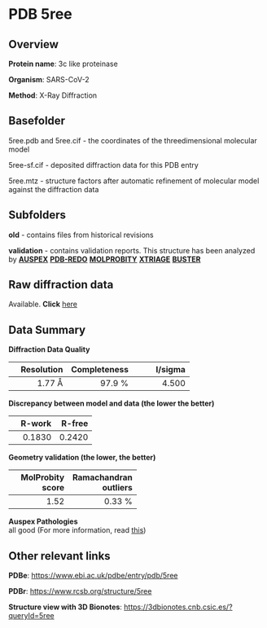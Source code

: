 # PDB 5ree

## Overview

**Protein name**: 3c like proteinase

**Organism**: SARS-CoV-2

**Method**: X-Ray Diffraction

## Basefolder

5ree.pdb and 5ree.cif - the coordinates of the threedimensional molecular model

5ree-sf.cif - deposited diffraction data for this PDB entry

5ree.mtz - structure factors after automatic refinement of molecular model against the diffraction data

## Subfolders



**old** - contains files from historical revisions

**validation** - contains validation reports. This structure has been analyzed by [**AUSPEX**](https://github.com/thorn-lab/coronavirus_structural_task_force/tree/master/pdb/3c_like_proteinase/SARS-CoV-2/5ree/validation/auspex) [**PDB-REDO**](https://github.com/thorn-lab/coronavirus_structural_task_force/tree/master/pdb/3c_like_proteinase/SARS-CoV-2/5ree/validation/pdb-redo) [**MOLPROBITY**](https://github.com/thorn-lab/coronavirus_structural_task_force/tree/master/pdb/3c_like_proteinase/SARS-CoV-2/5ree/validation/molprobity) [**XTRIAGE**](https://github.com/thorn-lab/coronavirus_structural_task_force/blob/master/pdb/3c_like_proteinase/SARS-CoV-2/5ree/validation/Xtriage_output.log) [**BUSTER**](https://www.globalphasing.com/buster/wiki/index.cgi?Covid19Pdb5REE)

## Raw diffraction data

Available. **Click** [here](https://zenodo.org/record/3730629) 

## Data Summary
**Diffraction Data Quality**

|   | Resolution | Completeness| I/sigma |
|---|-------------:|----------------:|--------------:|
|   |1.77 Å|97.9  %|<img width=50/>4.500|

**Discrepancy between model and data (the lower the better)**

|   | **R-work**| **R-free**   
|---|-------------:|----------------:|           
||  0.1830|  0.2420|

**Geometry validation (the lower, the better)**

|   |**MolProbity<br>score**| **Ramachandran<br>outliers** 
|---|-------------:|----------------:|
||  1.52|  0.33 %|

**Auspex Pathologies**<br> all good (For more information, read [this](https://github.com/thorn-lab/coronavirus_structural_task_force/blob/master/pdb/3c_like_proteinase/SARS-CoV-2/5ree/validation/auspex/5ree_auspex_comments.txt))

 



## Other relevant links 
**PDBe**:  https://www.ebi.ac.uk/pdbe/entry/pdb/5ree
 
**PDBr**: https://www.rcsb.org/structure/5ree 

**Structure view with 3D Bionotes**: https://3dbionotes.cnb.csic.es/?queryId=5ree

